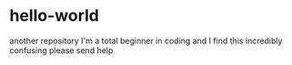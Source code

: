 # hello-world
another repository
I'm a total beginner in coding and I find this incredibly confusing
please send help
